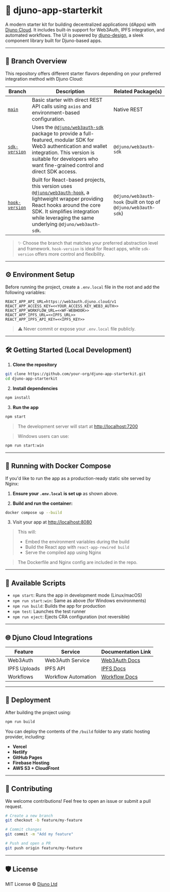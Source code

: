 # 🚀 djuno-app-starterkit

A modern starter kit for building decentralized applications (dApps) with [Djuno Cloud](https://djuno.io). It includes built-in support for Web3Auth, IPFS integration, and automated workflows. The UI is powered by [djuno-design](https://github.com/Djuno-Ltd/djuno-design), a sleek component library built for Djuno-based apps.

---

## 🌿 Branch Overview

This repository offers different starter flavors depending on your preferred integration method with Djuno Cloud:

| Branch                                                                                | Description                                                                                                                                                                                                                                                                            | Related Package(s)                                             |
| ------------------------------------------------------------------------------------- | -------------------------------------------------------------------------------------------------------------------------------------------------------------------------------------------------------------------------------------------------------------------------------------- | -------------------------------------------------------------- |
| [`main`](https://github.com/Djuno-Ltd/djuno-app-starterkit/tree/main)                 | Basic starter with direct REST API calls using `axios` and environment-based configuration.                                                                                                                                                                                            | Native REST                                                    |
| [`sdk-version`](https://github.com/Djuno-Ltd/djuno-app-starterkit/tree/sdk-version)   | Uses the [`@djuno/web3auth-sdk`](https://www.npmjs.com/package/@djuno/web3auth-sdk) package to provide a full-featured, modular SDK for Web3 authentication and wallet integration. This version is suitable for developers who want fine-grained control and direct SDK access.       | `@djuno/web3auth-sdk`                                          |
| [`hook-version`](https://github.com/Djuno-Ltd/djuno-app-starterkit/tree/hook-version) | Built for React-based projects, this version uses [`@djuno/web3auth-hook`](https://www.npmjs.com/package/@djuno/web3auth-hook), a lightweight wrapper providing React hooks around the core SDK. It simplifies integration while leveraging the same underlying `@djuno/web3auth-sdk`. | `@djuno/web3auth-hook` (built on top of `@djuno/web3auth-sdk`) |

> ✨ Choose the branch that matches your preferred abstraction level and framework. `hook-version` is ideal for React apps, while `sdk-version` offers more control and flexibility.

---

## ⚙️ Environment Setup

Before running the project, create a `.env.local` file in the root and add the following variables:

```env
REACT_APP_API_URL=https://web3auth.djuno.cloud/v1
REACT_APP_ACCESS_KEY=<<YOUR_ACCESS_KEY_WEB3_AUTH>>
REACT_APP_WORKFLOW_URL=<<WF-WEBHOOK>>
REACT_APP_IPFS_URL=<<IPFS_URL>>
REACT_APP_IPFS_API_KEY=<<IPFS_KEY>>
```

> ⚠️ Never commit or expose your `.env.local` file publicly.

---

## 🛠️ Getting Started (Local Development)

1. **Clone the repository**

```bash
git clone https://github.com/your-org/djuno-app-starterkit.git
cd djuno-app-starterkit
```

2. **Install dependencies**

```bash
npm install
```

3. **Run the app**

```bash
npm start
```

> The development server will start at [http://localhost:7200](http://localhost:7200)

> Windows users can use:

```bash
npm run start:win
```

---

## 🐳 Running with Docker Compose

If you'd like to run the app as a production-ready static site served by Nginx:

1. **Ensure your `.env.local` is set up** as shown above.

2. **Build and run the container:**

```bash
docker compose up --build
```

3. Visit your app at [http://localhost:8080](http://localhost:8080)

> This will:
>
> - Embed the environment variables during the build
> - Build the React app with `react-app-rewired build`
> - Serve the compiled app using Nginx

> The Dockerfile and Nginx config are included in the repo.

---

## 📜 Available Scripts

- `npm start`: Runs the app in development mode (Linux/macOS)
- `npm run start:win`: Same as above (for Windows environments)
- `npm run build`: Builds the app for production
- `npm test`: Launches the test runner
- `npm run eject`: Ejects CRA configuration (not reversible)

---

## 🌐 Djuno Cloud Integrations

| Feature      | Service             | Documentation Link                                                              |
| ------------ | ------------------- | ------------------------------------------------------------------------------- |
| Web3Auth     | Web3Auth Service    | [Web3Auth Docs](https://docs.djuno.io/en/articles/10108332-web3-0-auth-service) |
| IPFS Uploads | IPFS API            | [IPFS Docs](https://docs.djuno.io/en/articles/10108735-managed-ipfs)            |
| Workflows    | Workflow Automation | [Workflow Docs](https://docs.djuno.io/en/articles/10108417-workflow-studio)     |

---

## 🚀 Deployment

After building the project using:

```bash
npm run build
```

You can deploy the contents of the `/build` folder to any static hosting provider, including:

- **Vercel**
- **Netlify**
- **GitHub Pages**
- **Firebase Hosting**
- **AWS S3 + CloudFront**

---

## 🤝 Contributing

We welcome contributions! Feel free to open an issue or submit a pull request.

```bash
# Create a new branch
git checkout -b feature/my-feature

# Commit changes
git commit -m "Add my feature"

# Push and open a PR
git push origin feature/my-feature
```

---

## 🛡 License

MIT License © [Djuno Ltd](https://djuno.io)
